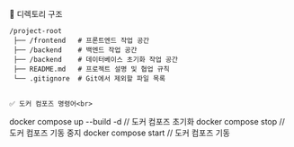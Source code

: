 📂 디렉토리 구조
```
/project-root
 ├── /frontend   # 프론트엔드 작업 공간
 ├── /backend    # 백엔드 작업 공간
 ├── /backend    # 데이터베이스 초기화 작업 공간
 ├── README.md   # 프로젝트 설명 및 협업 규칙
 └── .gitignore  # Git에서 제외할 파일 목록


✅ 도커 컴포즈 명령어<br>
   ```
   docker compose up --build -d // 도커 컴포즈 초기화
   docker compose stop // 도커 컴포즈 기동 중지
   docker compose start // 도커 컴포즈 기동
   ```

